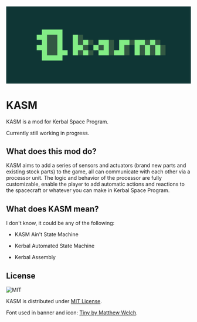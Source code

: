 ![Banner](Media/Banner.png)

# KASM

KASM is a mod for Kerbal Space Program. 

Currently still working in progress.

## What does this mod do?

KASM aims to add a series of sensors and actuators (brand new parts and existing stock parts) to the game, all can communicate with each other via a processor unit. The logic and behavior of the processor are fully customizable, enable the player to add automatic actions and reactions to the spacecraft or whatever you can make in Kerbal Space Program.

## What does KASM mean?

I don't know, it could be any of the following:

* KASM Ain't State Machine

* Kerbal Automated State Machine

* Kerbal Assembly

## License

<img src="https://upload.wikimedia.org/wikipedia/commons/0/0c/MIT_logo.svg" alt="MIT" height="40"/>

KASM is distributed under [MIT License](https://github.com/Icecovery/KASM/blob/master/LICENSE).

Font used in banner and icon: [Tiny by Matthew Welch](https://squaregear.net/fonts/).
